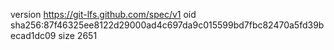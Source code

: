 version https://git-lfs.github.com/spec/v1
oid sha256:87f46325ee8122d29000ad4c697da9c015599bd7fbc82470a5fd39becad1dc09
size 2651
